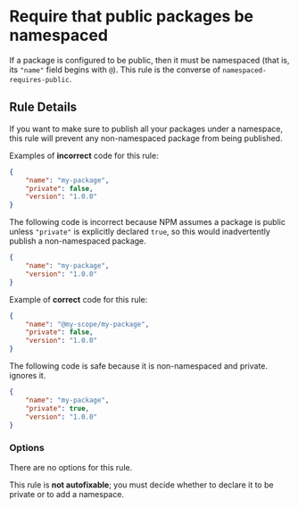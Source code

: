 # Require that public packages be namespaced

If a package is configured to be public, then it must be namespaced (that is,
its `"name"` field begins with `@`). This rule is the converse of `namespaced-requires-public`.

## Rule Details

If you want to make sure to publish all your packages under a namespace, this rule will prevent any non-namespaced package from being published.

Examples of **incorrect** code for this rule:

```json
{
    "name": "my-package",
    "private": false,
    "version": "1.0.0"
}
```

The following code is incorrect because NPM assumes a package is public
unless `"private"` is explicitly declared `true`, so this would inadvertently
publish a non-namespaced package.

```json
{
    "name": "my-package",
    "version": "1.0.0"
}
```

Example of **correct** code for this rule:

```json
{
    "name": "@my-scope/my-package",
    "private": false,
    "version": "1.0.0"
}
```

The following code is safe because it is non-namespaced and private.
ignores it.

```json
{
    "name": "my-package",
    "private": true,
    "version": "1.0.0"
}
```

### Options

There are no options for this rule.

This rule is **not autofixable**; you must decide whether to declare it to be
private or to add a namespace.
